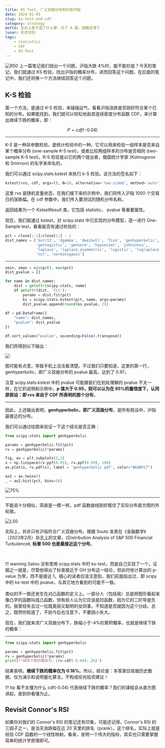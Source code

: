 ```yaml
---
title: KS Test, 广义双曲分布和抄底沪指
date: 2024-01-05
slug: ks-test-and-cdf
category: strategy
motto: 无论上辈子造了什么孽，炒了 A 股，就都还清了
lunar: 冬月廿四
tags: 
    - statistics
    - CDF
    - KS-Test
---
```


![R50](https://images.jieyu.ai/images/2023/06/sh_histo_pdf.png) 上一篇笔记我们抛出一个问题，沪指大跌 4%时，能不能抄底？今天的笔记，我们就通过 KS 检验，找出沪指的概率分布，进而回答这个问题。在后面的笔记中，我们还将换一个方法继续回答这个问题。

<!--more-->
## K-S 检验

第一个方法，是通过 K-S 检验，来碰碰运气，看看沪指涨跌是否刚好符合某个已知的分布。如果能找到，我们就可以轻松地由其连续密度分布函数 CDF，来计算出继续下跌的概率，即：

$$
P = cdf(-0.04)
$$

---

K-S 是一种非参数检验，是统计检验中的一种。它可以用来检验一组样本是否来自某个概率分布 (one-sample K-S test)，或者比较两组样本的分布是否相同 (two-sample K-S test)。K-S 检验是以它的两个提出者，俄国统计学家 (Kolmogorov 和 Smirnov) 的名字来命名的。

我们可以通过 scipy.stats.kstest 来执行 k-S 检验。该方法的签名如下：

```python
kstest(rvs, cdf, args=(), N=20, alternative='two-sided', method='auto')
```

这里 rvs 是随机变量状态，在我们接下来的示例中，我们将传入沪指 1000 个交易日的涨跌幅。在 cdf 参数中，我们传入要测试的随机分布名称。

返回结果为一个 KstestResult 类，它包括 statistic， pvalue 等重要属性。

现在，我们就通过 kstest，对 scipy.stats 中已实现的分布模型，逐一进行 One-Sample test，看看能否有通过检验的：

```python
pct = close[:-1]/close[1:] - 1
dist_names = ['burr12', 'dgamma', 'dweibull', 'fisk', 'genhyperbolic', 
              'genlogistic', 'gennorm', 'hypsecant', 'johnsonsu', 
              'laplace', 'laplace_asymmetric', 'logistic', 'loglaplace',
              'nct', 'norminvgauss']
``` 

---

```python
xmin, xmax = min(pct), max(pct)
dist_pvalue = []

for name in dist_names:
    dist = getattr(scipy.stats, name)
    if getattr(dist, 'fit'):
        params = dist.fit(pct)
        ks = scipy.stats.kstest(pct, name, args=params)
        dist_pvalue.append(round(ks.pvalue, 2))
        
df = pd.DataFrame({
    "name": dist_names,
    "pvalue": dist_pvalue
})

df.sort_values("pvalue", ascending=False).transpose()
```

我们将得到以下输出：

![](https://images.jieyu.ai/images/2023/06/sh_kstest_result.png)

图可能有点宽，导致手机上没法看清楚。不过我们只要知道，这里的第一行，genhyperbolic，即广义双曲分布的 pvalue 最高，达到了 0.97。

注意 scipy.stats.kstest 中的 pvalue 可能跟我们在别处理解的 pvalue 不太一样，在它的说明和示例中，**p 值大于 0.95，则可以认为在 95%的置信度下，认同原假设：即 rvs 来自于 CDF 所表明的那个分布**。

---

因此，上述输出表明，**genhyperbolic，即广义双曲分布**，是所有假设中，沪指最接近的分布。

我们可以通过绘图来验证一下这个结论是否正确：

```python
from scipy.stats import genhyperbolic

params = genhyperbolic.fit(pct)
rv = genhyperbolic(*params)

fig, ax = plt.subplots(1,1)
x = np.linspace(rv.ppf(0.01), rv.ppf(0.99), 100)
ax.plot(x, rv.pdf(x), label = 'genhyperbolic pdf', color="#EABFC7")

ax2 = ax.twinx()
_ = ax2.hist(pct, bins=50)
```

![75%](https://images.jieyu.ai/images/2023/06/sh_histo_pdf.png)

---

不能说十分相似，简直是一模一样。pdf 函数曲线刚好框住了实际分布直方图的外轮廓。

![L50](https://images.jieyu.ai/images/2024/01/sp-pdf.jpg)

实际上，并非只有沪指符合广义双曲分布。根据 Souto 发表在《金融数学》（2023年2月）杂志上的文章，《Distribution Analysis of S&P 500 Financial Turbulence》, **标普 500 也是最接近这个分布**。

<br>

!!! warning
    Satou 没有使用 scipy.stats 中的 ks-test，而是自己实现了一个。证据之一就是，尽管他得出了标普接近于 GH 分布这一结论，但此时他计算出的 p-value 为零，而不是接近 1。细心的读者应该注意到，我们前面指出过，即 scipy 中的 ks-test 中的 pvalue，与其它地方看到的可能不一致。<br><br>类似的不一致还发生在对凸函数的定义上。一部分人（包括我）总是把图形看起来像凸字的函数叫成凸函数，但有些人认为它应该是凹函数，因为它的二阶导是负的。我曾经失去过一位既美丽又聪明的女同事，不知道是否就因为这个分歧。总之，既然你知道了，不妨今后也注意下，不要因小失大。

现在，我们就来求广义双曲分布下，跌幅小于-4%的累积概率，也就是继续下跌的概率：

---

```python
from scipy.stats import genhyperbolic

params = genhyperbolic.fit(pct)
rv = genhyperbolic(*params)
print(f"继续下跌的概率为：{rv.cdf(-0.04):.2%}")
```

结果表明，**继续下跌的概率仅为 0.16%**。所以，结论是：本答案仅依据历史数据，仅为演示和说明量化算法，不构成任何投资建议！

!!! tip
    看不太懂为什么 cdf(-0.04) 代表继续下跌的概率？我们的课程会从直方图讲起，直到你看懂为止。

## Revisit Connor's RSI
如果你对我们的 Connor's RSI 的笔记还有印象，可能还记得，Connor's RSI 的三因子之一，是当天涨跌幅在近 20 天里的排名（prank）。这个排名，实际上就是经验 CDF 函数的一个线性映射。看来，发明一个伟大的指标，其实也只需要掌握简单的统计学原理即可。
